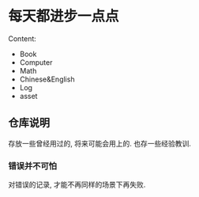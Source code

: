 # 每天都进步一点点

Content:
- Book
- Computer
- Math
- Chinese&English
- Log
- asset

## 仓库说明

存放一些曾经用过的, 将来可能会用上的.
也存一些经验教训.

### 错误并不可怕
对错误的记录, 才能不再同样的场景下再失败.
